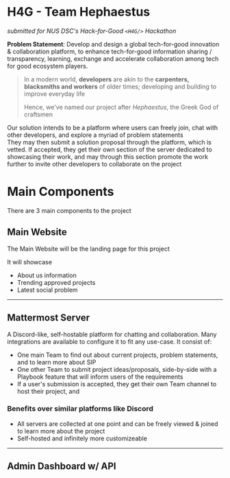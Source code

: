 # H4G - Team Hephaestus

*submitted for NUS DSC's Hack-for-Good `<H4G/>` Hackathon*

**Problem Statement**: Develop and design a global tech-for-good innovation &
collaboration platform, to enhance tech-for-good information
sharing / transparency, learning, exchange and accelerate
collaboration among tech for good ecosystem players.

> In a modern world, **developers** are akin to the **carpenters, blacksmiths and workers** of older times; developing and building to improve everyday life  
>
> Hence, we've named our project after *Hephaestus*, the Greek God of craftsmen

Our solution intends to be a platform where users can freely join, chat with other developers, and explore a myriad of problem statements  
They may then submit a solution proposal through the platform, which is vetted. If accepted, they get their own section of the server dedicated to showcasing their work, and may through this section promote the work further to invite other developers to collaborate on the project

# Main Components

There are 3 main components to the project
## Main Website

The Main Website will be the landing page for this project

It will showcase
- About us information
- Trending approved projects
- Latest social problem

***
## Mattermost Server

A Discord-like, self-hostable platform for chatting and collaboration. Many integrations are available to configure it to fit any use-case. It consist of:

- One main Team to find out about current projects, problem statements, and to learn more about SIP
- One other Team to submit project ideas/proposals, side-by-side with a Playbook feature that will inform users of the requirements
- If a user's submission is accepted, they get their own Team channel to host their project, and 

### Benefits over similar platforms like Discord
- All servers are collected at one point and can be freely viewed & joined to learn more about the project
- Self-hosted and infinitely more customizeable

***
## Admin Dashboard w/ API